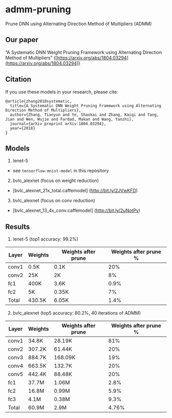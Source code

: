 # admm-pruning
Prune DNN using Alternating Direction Method of Multipliers (ADMM)

## Our paper
“A Systematic DNN Weight Pruning Framework using Alternating Direction Method of Multipliers” ([https://arxiv.org/abs/1804.03294](https://arxiv.org/abs/1804.03294))

## Citation
If you use these models in your research, please cite:
```
@article{zhang2018systematic,
  title={A Systematic DNN Weight Pruning Framework using Alternating Direction Method of Multipliers},
  author={Zhang, Tianyun and Ye, Shaokai and Zhang, Kaiqi and Tang, Jian and Wen, Wujie and Fardad, Makan and Wang, Yanzhi},
  journal={arXiv preprint arXiv:1804.03294},
  year={2018}
}
```

## Models
1. lenet-5
  - see `tensorflow-mnist-model` in this repository
2. bvlc_alexnet (focus on weight reduction)
  - [bvlc_alexnet_21x_total.caffemodel] (http://bit.ly/2JVwKFD)
3. bvlc_alexnet (focus on conv reduction)
  - [bvlc_alexnet_13_4x_conv.caffemodel] (http://bit.ly/2uNotPv)

## Results
1. lenet-5 (top1 accuracy: 99.2%)

| Layer | Weights | Weights after prune | Weights after prune % |
| ----- | ------- | ------------------- | --------------------- |
| conv1 | 0.5K    | 0.1K                | 20%                   |
| conv2 | 25K     | 2K                  | 8%                    |
| fc1   | 400K    | 3.6K                | 0.9%                  |
| fc2   | 5K      | 0.35K               | 7%                    |
| Total | 430.5K  | 6.05K               | 1.4%                  |

2. bvlc_alexnet (top5 accuracy: 80.2%, 40 iterations of ADMM)

| Layer | Weights | Weights after prune | Weights after prune % |
| ----- | ------- | ------------------- | --------------------- |
| conv1 | 34.8K   | 28.19K              | 81%                   |
| conv2 | 307.2K  | 61.44K              | 20%                   |
| conv3 | 884.7K  | 168.09K             | 19%                   |
| conv4 | 663.5K  | 132.7K              | 20%                   |
| conv5 | 442.4K  | 88.48K              | 20%                   |
| fc1   | 37.7M   | 1.06M               | 2.8%                  |
| fc2   | 16.8M   | 0.99M               | 5.9%                  |
| fc3   | 4.1M    | 0.38M               | 9.3%                  |
| Total | 60.9M   | 2.9M                | 4.76%                 |
